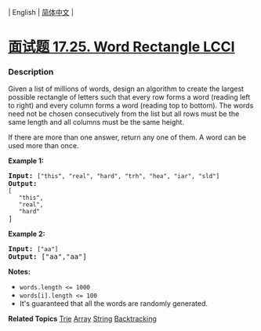 | English | [简体中文](README.md) |

# [面试题 17.25. Word Rectangle LCCI](https://leetcode.cn/problems/word-rectangle-lcci)
 ### Description
<p>Given a list of millions of words, design an algorithm to create the largest possible rectangle of letters such that every row forms a word (reading left to right) and every column forms a word (reading top to bottom). The words need not be chosen consecutively from the list but all rows must be the same length and all columns must be the same height.</p>

<p>If there are more than one answer, return any one of them. A word can be used more than once.</p>

<p><strong>Example 1:</strong></p>

<pre>
<strong>Input:</strong> <code>[&quot;this&quot;, &quot;real&quot;, &quot;hard&quot;, &quot;trh&quot;, &quot;hea&quot;, &quot;iar&quot;, &quot;sld&quot;]</code>
<strong>Output:
</strong><code>[
&nbsp;  &quot;this&quot;,
&nbsp;  &quot;real&quot;,
&nbsp;  &quot;hard&quot;</code>
]</pre>

<p><strong>Example 2:</strong></p>

<pre>
<strong>Input:</strong> <code>[&quot;aa&quot;]</code>
<strong>Output: </strong>[&quot;aa&quot;,&quot;aa&quot;]</pre>

<p><strong>Notes: </strong></p>

<ul>
	<li><code>words.length &lt;= 1000</code></li>
	<li><code>words[i].length &lt;= 100</code></li>
	<li>It&#39;s guaranteed that&nbsp;all the words are randomly generated.</li>
</ul>

**Related Topics**  [Trie](https://leetcode.cn/tag/trie) [Array](https://leetcode.cn/tag/array) [String](https://leetcode.cn/tag/string) [Backtracking](https://leetcode.cn/tag/backtracking) 